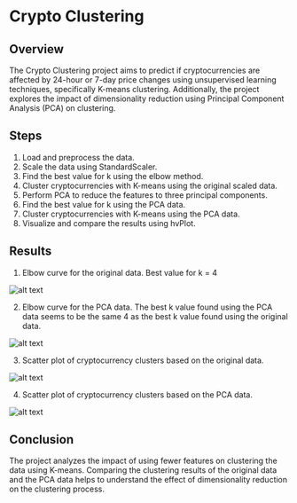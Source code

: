 # Crypto Clustering

## Overview
The Crypto Clustering project aims to predict if cryptocurrencies are affected by 24-hour or 7-day price changes using unsupervised learning techniques, specifically K-means clustering. Additionally, the project explores the impact of dimensionality reduction using Principal Component Analysis (PCA) on clustering.

## Steps

1. Load and preprocess the data.
2. Scale the data using StandardScaler.
3. Find the best value for k using the elbow method.
4. Cluster cryptocurrencies with K-means using the original scaled data.
5. Perform PCA to reduce the features to three principal components.
6. Find the best value for k using the PCA data.
7. Cluster cryptocurrencies with K-means using the PCA data.
8. Visualize and compare the results using hvPlot.

## Results

1. Elbow curve for the original data.
Best value for k = 4

![alt text](image.png)

2. Elbow curve for the PCA data.
The best k value found using the PCA data seems to be the same 4  as the best k value found using the original data.

![alt text](image-1.png)

3. Scatter plot of cryptocurrency clusters based on the original data.

![alt text](image-2.png)

4. Scatter plot of cryptocurrency clusters based on the PCA data.

![alt text](image-3.png)

## Conclusion

The project analyzes the impact of using fewer features on clustering the data using K-means. Comparing the clustering results of the original data and the PCA data helps to understand the effect of dimensionality reduction on the clustering process.